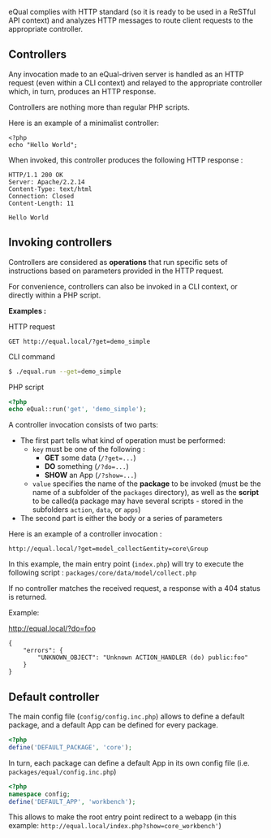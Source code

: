 eQual complies with HTTP standard (so it is ready to be used in a ReSTful API context) and analyzes HTTP messages to route client requests to the appropriate controller.




## Controllers

Any invocation made to an eQual-driven server is handled as an HTTP request (even within a CLI context) and relayed to the appropriate controller which, in turn, produces an HTTP response.

Controllers are nothing more than regular PHP scripts.

Here is an example of a minimalist controller:

```
<?php
echo "Hello World";
```
When invoked, this controller produces the following HTTP response :
```
HTTP/1.1 200 OK
Server: Apache/2.2.14
Content-Type: text/html
Connection: Closed
Content-Length: 11

Hello World
```



## Invoking controllers

Controllers are considered as **operations** that run specific sets of instructions based on parameters provided in the HTTP request.

For convenience, controllers can also be invoked in a CLI context, or directly within a PHP script.

**Examples :** 

HTTP request

```
GET http://equal.local/?get=demo_simple
```

CLI command

```bash
$ ./equal.run --get=demo_simple
```

PHP script

```php
<?php
echo eQual::run('get', 'demo_simple');
```



A controller invocation consists of two parts: 

* The first part tells what kind of operation must be performed:
    * `key` must be one of the following : 
        * **GET** some data (`/?get=...`)
        * **DO** something (`/?do=...`)
        * **SHOW** an App (`/?show=...`)
    * `value` specifies the name of the **package** to be invoked (must be the name of a subfolder of the `packages` directory), as well as the **script** to be called(a package may have several scripts - stored in the subfolders `action`, `data`, or `apps`)
* The second part is either the body or a series of parameters



Here is an example of a controller invocation :  
``` 
http://equal.local/?get=model_collect&entity=core\Group
```

In this example, the main entry point (`index.php`) will try to execute the following script : `packages/core/data/model/collect.php` 



If no controller matches the received request, a response with a 404 status is returned.

Example:

http://equal.local/?do=foo
```
{
    "errors": {
        "UNKNOWN_OBJECT": "Unknown ACTION_HANDLER (do) public:foo"
    }
}
```



## Default controller

The main config file (`config/config.inc.php`) allows to define a default package, and a default App can be defined for every package.  


```php
<?php
define('DEFAULT_PACKAGE', 'core');
```

In turn, each package can define a default App in its own config file (i.e. `packages/equal/config.inc.php`)
```php
<?php
namespace config;
define('DEFAULT_APP', 'workbench');
```

This allows to make the root entry point  redirect to a webapp (in this example:  `http://equal.local/index.php?show=core_workbench'`)

